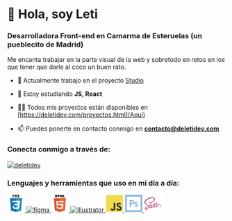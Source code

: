 <h1 >👋 Hola, soy Leti</h1>
<h3 >Desarrolladora Front-end en Camarma de Esteruelas (un pueblecito de Madrid)</h3>
<p > Me encanta trabajar en la parte visual de la web y sobretodo en retos en los que tener que darle al coco un buen rato.</p>

- 🔭 Actualmente trabajo en el proyecto [Studio](https://github.com/deletidev/Studio--ProyectoFinalTrazos)

- 🌱 Estoy estudiando **JS, React**

- 👨‍💻 Todos mis proyectos están disponibles en [https://deletidev.com/proyectos.html](Aquí)

- 📫 Puedes ponerte en contacto conmigo en **contacto@deletidev.com**

<h3 align="left">Conecta conmigo a través de:</h3>
<p align="left">
<a href="https://linkedin.com/in/deletidev" target="blank"><img align="center" src="https://raw.githubusercontent.com/rahuldkjain/github-profile-readme-generator/master/src/images/icons/Social/linked-in-alt.svg" alt="deletidev" height="30" width="40" /></a>
</p>

<h3 align="left">Lenguajes y herramientas que uso en mi día a día:</h3>
<p align="left"> <a href="https://www.w3schools.com/css/" target="_blank" rel="noreferrer"> <img src="https://raw.githubusercontent.com/devicons/devicon/master/icons/css3/css3-original-wordmark.svg" alt="css3" width="40" height="40"/> </a> <a href="https://www.figma.com/" target="_blank" rel="noreferrer"> <img src="https://www.vectorlogo.zone/logos/figma/figma-icon.svg" alt="figma" width="40" height="40"/> </a> <a href="https://www.w3.org/html/" target="_blank" rel="noreferrer"> <img src="https://raw.githubusercontent.com/devicons/devicon/master/icons/html5/html5-original-wordmark.svg" alt="html5" width="40" height="40"/> </a> <a href="https://www.adobe.com/in/products/illustrator.html" target="_blank" rel="noreferrer"> <img src="https://www.vectorlogo.zone/logos/adobe_illustrator/adobe_illustrator-icon.svg" alt="illustrator" width="40" height="40"/> </a> <a href="https://developer.mozilla.org/en-US/docs/Web/JavaScript" target="_blank" rel="noreferrer"> <img src="https://raw.githubusercontent.com/devicons/devicon/master/icons/javascript/javascript-original.svg" alt="javascript" width="40" height="40"/> </a> <a href="https://www.photoshop.com/en" target="_blank" rel="noreferrer"> <img src="https://raw.githubusercontent.com/devicons/devicon/master/icons/photoshop/photoshop-line.svg" alt="photoshop" width="40" height="40"/> </a> <a href="https://sass-lang.com" target="_blank" rel="noreferrer"> <img src="https://raw.githubusercontent.com/devicons/devicon/master/icons/sass/sass-original.svg" alt="sass" width="40" height="40"/> </a> </p>


<!--
**deletidev/deletidev** is a ✨ _special_ ✨ repository because its `README.md` (this file) appears on your GitHub profile.

Here are some ideas to get you started:

- 🔭 I’m currently working on ...
- 🌱 I’m currently learning ...
- 👯 I’m looking to collaborate on ...
- 🤔 I’m looking for help with ...
- 💬 Ask me about ...
- 📫 How to reach me: ...
- 😄 Pronouns: ...
- ⚡ Fun fact: ...
-->
